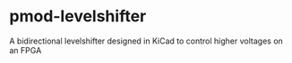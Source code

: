 # pmod-levelshifter
A bidirectional levelshifter designed in KiCad to control higher voltages on an FPGA
